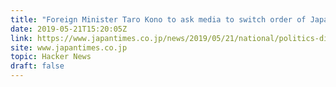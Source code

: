 ```yaml
---
title: "Foreign Minister Taro Kono to ask media to switch order of Japanese names"
date: 2019-05-21T15:20:05Z
link: https://www.japantimes.co.jp/news/2019/05/21/national/politics-diplomacy/foreign-minister-taro-kono-ask-media-switch-order-japanese-names/?utm_medium=RSS&utm_source=hune
site: www.japantimes.co.jp
topic: Hacker News
draft: false
---
```

